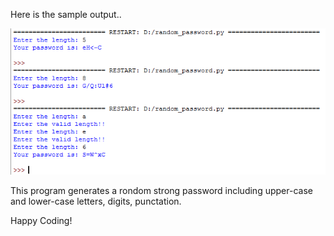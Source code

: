 Here is the sample output..

![output image](pwd.png)

This program generates a rondom strong password including upper-case and lower-case letters, digits, punctation.

Happy Coding!